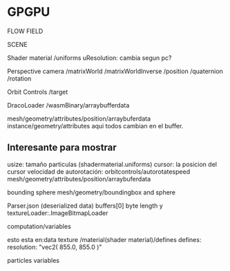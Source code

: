 # GPGPU



FLOW FIELD

<!-- detectar valores dinámicos -->
SCENE


Shader material
/uniforms
uResolution: cambia segun pc?

Perspective camera
/matrixWorld
/matrixWorldInverse
/position
/quaternion
/rotation

Orbit Controls
/target

DracoLoader
/wasmBinary/arraybufferdata

mesh/geometry/attributes/position/arraybuferdata
instance/geometry/attributes
aqui todos cambian en el buffer.






## Interesante para mostrar

usize: tamaño particulas (shadermaterial.uniforms)
cursor: la posicion del cursor
velocidad de autorotación: orbitcontrols/autorotatespeed
mesh/geometry/attributes/position/arraybuferdata

bounding sphere
mesh/geometry/boundingbox and sphere

Parser.json (deserialized data)
buffers[0] byte length
y
textureLoader:.ImageBitmapLoader

computation/variables

esto esta en:data texture /material(shader material)/defines
defines: resolution: "vec2( 855.0, 855.0 )"

particles variables
